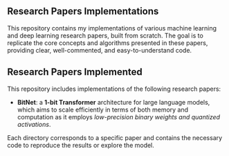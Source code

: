 ## Research Papers Implementations

This repository contains my implementations of various machine learning and deep learning research papers, built from scratch. The goal is to replicate the core concepts and algorithms presented in these papers, providing clear, well-commented, and easy-to-understand code.

## Research Papers Implemented

This repository includes implementations of the following research papers:

- **BitNet**: a **1-bit Transformer** architecture for large language models, which aims to scale efficiently in terms of both memory and computation as it employs *low-precision binary weights and quantized activations*.
  
Each directory corresponds to a specific paper and contains the necessary code to reproduce the results or explore the model.
